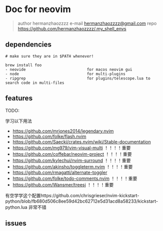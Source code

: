 # Doc for neovim
> author hermanzhaozzzz
> e-mail hermanzhaozzzz@gmail.com
> repo   https://github.com/hermanzhaozzzz/.my_shell_envs

## dependencies
```
# make sure they are in $PATH whenever!

brew install foo
- neovide							for macos neovim gui
- node 								for multi-plugins
- ripgrep							for plugins/telescope.lua to search code in multi-files
```




## features

TODO:

学习以下用法
- https://github.com/mrjones2014/legendary.nvim
- https://github.com/folke/flash.nvim
- https://github.com/Saecki/crates.nvim/wiki/Stable-documentation
- https://github.com/mg979/vim-visual-multi  ！！！！重要
- https://github.com/coffebar/neovim-project  ！！！！重要
- https://github.com/kylechui/nvim-surround  ！！！！重要
- https://github.com/akinsho/toggleterm.nvim  ！！！！重要
- https://github.com/rmagatti/alternate-toggler
- https://github.com/folke/todo-comments.nvim  ！！！！重要
- https://github.com/Wansmer/treesj  ！！！！重要


有空学学这个配置https://github.com/chrisgrieser/nvim-kickstart-python/blob/fb680d506c8ee59d42bc62712e5d31acd8a58233/kickstart-python.lua
非常不错
## issues
